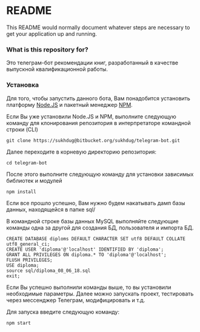 # README #

This README would normally document whatever steps are necessary to get your application up and running.

### What is this repository for? ###

Это телеграм-бот рекомендации книг, разработанный в качестве выпускной квалификационной работы.

### Установка ###
Для того, чтобы запустить данного бота, Вам понадобится установить платформу [Node.JS](https://nodejs.org/en/download/package-manager/) 
и пакетный менеджер [NPM](https://www.npmjs.com/get-npm).

Если Вы уже установили Node.JS и NPM, выполните следующую команду для клонирования репозитория
в интерпретаторе командной строки (CLI)

```shell
git clone https://sukhdug@bitbucket.org/sukhdug/telegram-bot.git
```
Далее переходите в корневую директорию репозитория:

```shell
cd telegram-bot
```

После этого выполните следующую команду для установки зависимых библиотек и модулей

```shell
npm install
```

Если все прошло успешно, Вам нужно будем накатывать дамп базы данных, находящейся в папке sql/

В командной строке базы данных MySQL выполняйте следующие команды одна за другой для создания БД, пользователя и импорта БД.

```mysql
CREATE DATABASE diploms DEFAULT CHARACTER SET utf8 DEFAULT COLLATE utf8_general_ci;
CREATE USER 'diploma'@'localhost' IDENTIFIED BY 'diploma';
GRANT ALL PRIVILEGES ON diploma.* TO 'diploma'@'localhost';
FLUSH PRIVILEGES;
USE diploma;
source sql/diploma_08_06_18.sql
exit;
```
Если Вы успешно выполнили команды выше, то вы установили необходимые параметры. Далее можно запускать проект, тестировать через мессенджер Телеграм, модифицировать и т.д.

Для запуска введите следующую команду:

```shell
npm start
```

